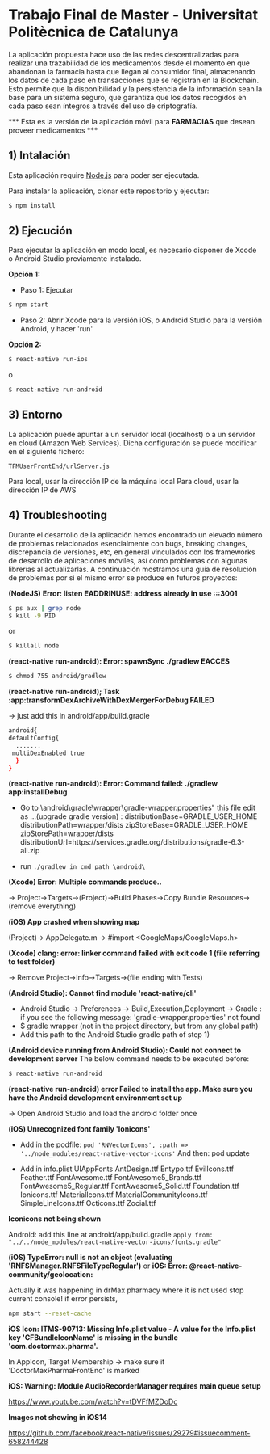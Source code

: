 # Trabajo Final de Master - Universitat Politècnica de Catalunya

La aplicación propuesta hace uso de las redes descentralizadas para realizar una trazabilidad de los medicamentos desde el momento en que abandonan la farmacia hasta que llegan al consumidor final, almacenando los datos de cada paso en transacciones que se registran en la Blockchain. Esto permite que la disponibilidad y la persistencia de la información sean la base para un sistema seguro, que garantiza que los datos recogidos en cada paso sean íntegros a través del uso de criptografía.

*** Esta es la versión de la aplicación móvil para **FARMACIAS** que desean proveer medicamentos ***

## 1) Intalación

Esta aplicación require [Node.js](https://nodejs.org/) para poder ser ejecutada.

Para instalar la aplicación, clonar este repositorio y ejecutar:

```sh
$ npm install
```

## 2) Ejecución

Para ejecutar la aplicación en modo local, es necesario disponer de Xcode o Android Studio previamente instalado.

**Opción 1:**
* Paso 1: Ejecutar

```sh
$ npm start
```

* Paso 2: Abrir Xcode para la versión iOS, o Android Studio para la versión Android, y hacer 'run'

**Opción 2:**

```sh
$ react-native run-ios
```
o 
```sh
$ react-native run-android
```

## 3) Entorno

La aplicación puede apuntar a un servidor local (localhost) o a un servidor en cloud (Amazon Web Services). Dicha configuración se puede modificar en el siguiente fichero:

`TFMUserFrontEnd/urlServer.js`

Para local, usar la dirección IP de la máquina local
Para cloud, usar la dirección IP de AWS


## 4) Troubleshooting

Durante el desarrollo de la aplicación hemos encontrado un elevado número de problemas relacionados esencialmente con bugs, breaking changes, discrepancia de versiones, etc, en general vinculados con los frameworks de desarrollo de aplicaciones móviles, así como problemas con algunas librerías al actualizarlas. A continuación mostramos una guía de resolución de problemas por si el mismo error se produce en futuros proyectos:

**(NodeJS) Error: listen EADDRINUSE: address already in use :::3001**

```sh
$ ps aux | grep node
$ kill -9 PID
```
or
```sh
$ killall node
```

**(react-native run-android): Error: spawnSync ./gradlew EACCES**
```sh
$ chmod 755 android/gradlew
```
**(react-native run-android); Task :app:transformDexArchiveWithDexMergerForDebug FAILED**

-> just add this in android/app/build.gradle
```sh
android{
defaultConfig{
  .......
 multiDexEnabled true 
  }
}
```
**(react-native run-android): Error: Command failed: ./gradlew app:installDebug**

* Go to \android\gradle\wrapper\gradle-wrapper.properties" this file edit as ...(upgrade gradle version) :
distributionBase=GRADLE_USER_HOME
distributionPath=wrapper/dists
zipStoreBase=GRADLE_USER_HOME
zipStorePath=wrapper/dists
distributionUrl=https\://services.gradle.org/distributions/gradle-6.3-all.zip

* run `./gradlew in cmd path \android\`

**(Xcode) Error: Multiple commands produce..**

-> Project->Targets->(Project)->Build Phases->Copy Bundle Resources->(remove everything)

**(iOS) App crashed when showing map**

(Project)-> AppDelegate.m
-> #import <GoogleMaps/GoogleMaps.h>

**(Xcode) clang: error: linker command failed with exit code 1 (file referring to test folder)**

-> Remove Project->Info->Targets->(file ending with Tests)

**(Android Studio): Cannot find module 'react-native/cli'**

* Android Studio -> Preferences -> Build,Execution,Deployment -> Gradle : if you see the following message:
'gradle-wrapper.properties' not found
* $ gradle wrapper  (not in the project directory, but from any global path)
* Add this path to the Android Studio gradle path of step 1)

**(Android device running from Android Studio): Could not connect to development server**
The below command needs to be executed before:
```sh
$ react-native run-android 
```
**(react-native run-android) error Failed to install the app. Make sure you have the Android development environment set up**

-> Open Android Studio and load the android folder once

**(iOS) Unrecognized font family 'Ionicons'**

* Add in the podfile:
    `pod 'RNVectorIcons', :path => '../node_modules/react-native-vector-icons'` And then: pod update

* Add in info.plist
  <key>UIAppFonts</key>
  <array>
    <string>AntDesign.ttf</string>
    <string>Entypo.ttf</string>
    <string>EvilIcons.ttf</string>
    <string>Feather.ttf</string>
    <string>FontAwesome.ttf</string>
    <string>FontAwesome5_Brands.ttf</string>
    <string>FontAwesome5_Regular.ttf</string>
    <string>FontAwesome5_Solid.ttf</string>
    <string>Foundation.ttf</string>
    <string>Ionicons.ttf</string>
    <string>MaterialIcons.ttf</string>
    <string>MaterialCommunityIcons.ttf</string>
    <string>SimpleLineIcons.ttf</string>
    <string>Octicons.ttf</string>
    <string>Zocial.ttf</string>
  </array>

**Iconicons not being shown**

Android: add this line at android/app/build.gradle
`apply from: "../../node_modules/react-native-vector-icons/fonts.gradle"`

**(iOS) TypeError: null is not an object (evaluating 'RNFSManager.RNFSFileTypeRegular')**
or
**iOS: Error: @react-native-community/geolocation:**

Actually it was happening in drMax pharmacy where it is not used
stop current console! if error persists,
```sh
npm start --reset-cache
```
**iOS Icon: ITMS-90713: Missing Info.plist value - A value for the Info.plist key 'CFBundleIconName' is missing in the bundle 'com.doctormax.pharma'.**  

In AppIcon, Target Membership -> make sure it 'DoctorMaxPharmaFrontEnd' is marked

**iOS: Warning: Module AudioRecorderManager requires main queue setup**

https://www.youtube.com/watch?v=tDVFfMZDoDc

**Images not showing in iOS14**

https://github.com/facebook/react-native/issues/29279#issuecomment-658244428
